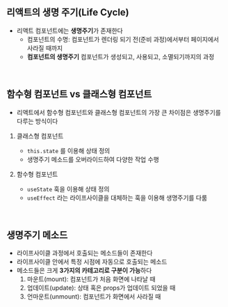 ## 리액트의 생명 주기(Life Cycle)

- 리액트 컴포넌트에는 **생명주기**가 존재한다
  - 컴포넌트의 수명: 컴포넌트가 렌더링 되기 전(준비 과정)에서부터 페이지에서 사라질 때까지
  - **컴포넌트의 생명주기**
    컴포넌트가 생성되고, 사용되고, 소멸되기까지의 과정

<br>

## 함수형 컴포넌트 vs 클래스형 컴포넌트

- 리액트에서 함수형 컴포넌트와 클래스형 컴포넌트의 가장 큰 차이점은 생명주기를 다루는 방식이다

1. 클래스형 컴포넌트

   - `this.state` 를 이용해 상태 정의
   - 생명주기 메소드를 오버라이드하여 다양한 작업 수행

1. 함수형 컴포넌트
   - `useState` 훅을 이용해 상태 정의
   - `useEffect` 라는 라이프사이클을 대체하는 훅을 이용해 생명주기를 다룸

<br>

## 생명주기 메소드

- 라이프사이클 과정에서 호출되는 메소드들이 존재한다
- 라이프사이클 안에서 특정 시점에 자동으로 호출되는 메소드
- 메소드들은 크게 **3가지의 카테고리로 구분이 가능**하다
  1. 마운트(mount): 컴포넌트가 처음 화면에 나타날 때
  2. 업데이트(update): 상태 혹은 props가 업데이트 되었을 때
  3. 언마운트(unmount): 컴포넌트가 화면에서 사라질 때
